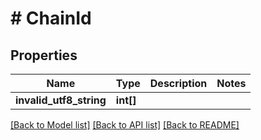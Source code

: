 # # ChainId

## Properties

Name | Type | Description | Notes
------------ | ------------- | ------------- | -------------
**invalid_utf8_string** | **int[]** |  |

[[Back to Model list]](../../README.md#models) [[Back to API list]](../../README.md#endpoints) [[Back to README]](../../README.md)
